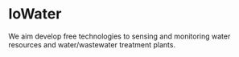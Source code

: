 # IoWater
We aim develop free technologies to sensing and monitoring  water resources and water/wastewater treatment plants.
